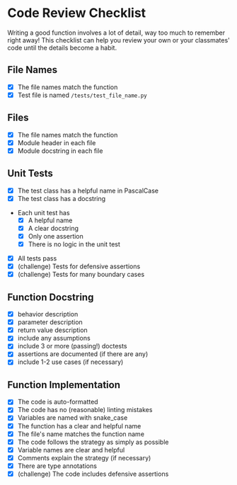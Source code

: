 # Code Review Checklist

Writing a good function involves a lot of detail, way too much to remember right
away! This checklist can help you review your own or your classmates' code until
the details become a habit.

## File Names

- [x] The file names match the function
- [x] Test file is named `/tests/test_file_name.py`

## Files

- [x] The file names match the function
- [x] Module header in each file
- [x] Module docstring in each file

## Unit Tests

- [x] The test class has a helpful name in PascalCase
- [x] The test class has a docstring
- Each unit test has
  - [x] A helpful name
  - [x] A clear docstring
  - [x] Only one assertion
  - [x] There is no logic in the unit test
- [x] All tests pass
- [x] (challenge) Tests for defensive assertions
- [x] (challenge) Tests for many boundary cases

## Function Docstring

- [x] behavior description
- [x] parameter description
- [x] return value description
- [x] include any assumptions
- [x] include 3 or more (passing!) doctests
- [x] assertions are documented (if there are any)
- [x] include 1-2 use cases (if necessary)

## Function Implementation

- [x] The code is auto-formatted
- [x] The code has no (reasonable) linting mistakes
- [x] Variables are named with snake_case
- [x] The function has a clear and helpful name
- [x] The file's name matches the function name
- [x] The code follows the strategy as simply as possible
- [x] Variable names are clear and helpful
- [x] Comments explain the strategy (if necessary)
- [x] There are type annotations
- [x] (challenge) The code includes defensive assertions
